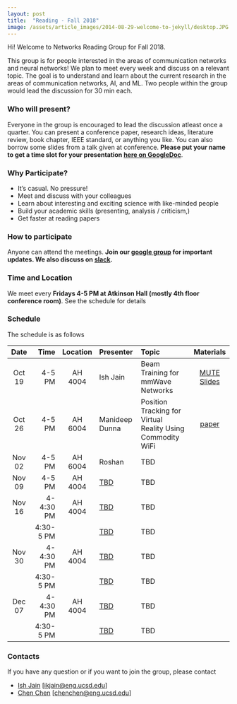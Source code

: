 ```yaml
---
layout: post
title:  "Reading - Fall 2018"
image: /assets/article_images/2014-08-29-welcome-to-jekyll/desktop.JPG
---
```


Hi! Welcome to Networks Reading Group for Fall 2018.

This group is for people interested in the areas of communication networks and neural networks! We plan to meet every week and discuss on a relevant topic. The goal is to understand and learn about the current research in the areas of communication networks, AI, and ML. Two people within the group would lead the discussion for 30 min each. 

### Who will present?
Everyone in the group is encouraged to lead the discussion atleast once a quarter. You can present a conference paper, research ideas, literature review, book chapter, IEEE standard, or anything you like. You can also borrow some slides from a talk given at conference. 
**Please put your name to get a time slot for your presentation [here on GoogleDoc][GDrive]**.

### Why Participate?

* It’s casual. No pressure!
* Meet and discuss with your colleagues
* Learn about interesting and exciting science with like-minded people
* Build your academic skills (presenting, analysis / criticism,)
* Get faster at reading papers

### How to participate

Anyone can attend the meetings. 
**Join our [google group](https://groups.google.com/forum/#!forum/nrgucsd) for important updates. We also discuss on [slack](https://join.slack.com/t/nrgucsd/signup).**

### Time and Location

We meet every **Fridays 4-5 PM at Atkinson Hall (mostly 4th floor conference room)**. See the schedule for details

### Schedule

The schedule is as follows

| Date      | Time       |Location  | Presenter          | Topic  | Materials |
|:---------:|-----------:|:--------:|:------------------|:------|:------:|
| Oct 19    | 4-5   PM   | AH 4004  | Ish Jain           | Beam Training for mmWave Networks    |  [MUTE][MUTE] [Slides][Ish]     |
| Oct 26    | 4-5 PM     | AH 6004  | Manideep Dunna    | Position Tracking for Virtual Reality Using Commodity WiFi   |  [paper][paperMani]      |
| Nov 02    | 4-5 PM     | AH 6004  | Roshan            | TBD    |        |
| Nov 09    | 4-5 PM     | AH 4004  | [TBD][GDrive]      | TBD    |        |
| Nov 16    | 4-4:30 PM  | AH 4004  | [TBD][GDrive]      | TBD    |        |
|           | 4:30-5 PM  |          | [TBD][GDrive]      | TBD    |        |
| Nov 30    | 4-4:30 PM  | AH 4004  | [TBD][GDrive]      | TBD    |        |
|           | 4:30-5 PM  |          | [TBD][GDrive]      | TBD    |        |
| Dec 07    | 4-4:30 PM  | AH 4004  | [TBD][GDrive]      | TBD    |        |
|           | 4:30-5 PM  |          | [TBD][GDrive]      | TBD    |        |

### Contacts
If you have any question or if you want to join the group, please contact
- [Ish Jain](https://ishjain.github.io/) [ikjain@eng.ucsd.edu] 
- [Chen Chen](http://cseweb.ucsd.edu/~chc004/) [chenchen@eng.ucsd.edu]

<!---
You’ll find this post in your `_posts` directory. Go ahead and edit it and re-build the site to see your changes. You can rebuild the site in many different ways, but the most common way is to run `jekyll serve --watch`, which launches a web server and auto-regenerates your site when a file is updated. --->
<!---
To add new posts, simply add a file in the `_posts` directory that follows the convention `YYYY-MM-DD-name-of-post.ext` and includes the necessary front matter. Take a look at the source for this post to get an idea about how it works.
--->

[GDrive]: https://docs.google.com/spreadsheets/d/1bu7PYak81oSgTiqLN81KumtgoSW0caZZuMXu4R-8poA/edit?usp=sharing
[MUTE]: https://cse.buffalo.edu/faculty/dimitrio/publications/mobicom18_mute.pdf
[Ish]: https://nrgucsd.github.io/Slides/Fall2018/IshMmWave%20Beam%20Training.pdf
[paperMani]: https://arxiv.org/abs/1703.03468
